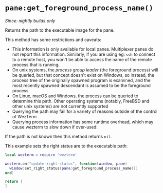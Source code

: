 # `pane:get_foreground_process_name()`

*Since: nightly builds only*

Returns the path to the executable image for the pane.

This method has some restrictions and caveats:

* This information is only available for local panes.  Multiplexer panes do not report this information.  Similarly, if you are using eg: `ssh` to connect to a remote host, you won't be able to access the name of the remote process that is running.
* On unix systems, the *process group leader* (the foreground process) will be queried, but that concept doesn't exist on Windows, so instead, the process tree of the originally spawned program is examined, and the most recently spawned descendant is assumed to be the foreground process
* On Linux, macOS and Windows, the process can be queried to determine this path. Other operating systems (notably, FreeBSD and other unix systems) are not currently supported
* Querying the path may fail for a variety of reasons outside of the control of WezTerm
* Querying process information has some runtime overhead, which may cause wezterm to slow down if over-used.

If the path is not known then this method returns `nil`.

This example sets the right status are to the executable path:

```lua
local wezterm = require 'wezterm'

wezterm.on("update-right-status", function(window, pane)
  window:set_right_status(pane:get_foreground_process_name())
end)

return {
}
```

